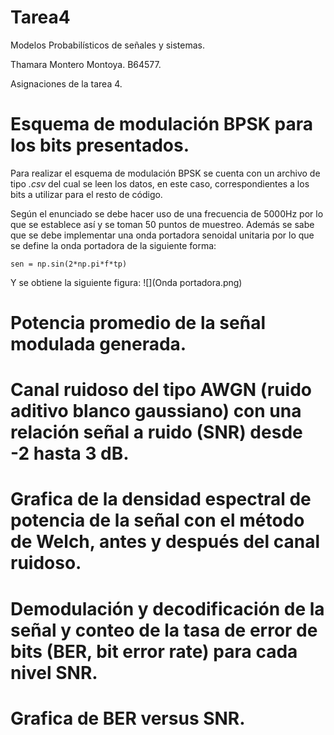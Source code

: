 # Tarea4
Modelos Probabilísticos de señales y sistemas.

Thamara Montero Montoya. B64577.

Asignaciones de la tarea 4.


# Esquema de modulación BPSK para los bits presentados. 
Para realizar el esquema de modulación BPSK se cuenta con un archivo de tipo *.csv* del cual se leen los datos, en este caso, correspondientes a los bits a utilizar para el resto de código.

Según el enunciado se debe hacer uso de una frecuencia de 5000Hz por lo que se establece así y se toman 50 puntos de muestreo. Además se sabe que se debe implementar una onda portadora senoidal unitaria por lo que se define la onda portadora de la siguiente forma:

`sen = np.sin(2*np.pi*f*tp)` 

Y se obtiene la siguiente figura:
![](Onda portadora.png)



# Potencia promedio de la señal modulada generada.


# Canal ruidoso del tipo AWGN (ruido aditivo blanco gaussiano) con una relación señal a ruido (SNR) desde -2 hasta 3 dB.


# Grafica de la densidad espectral de potencia de la señal con el método de Welch, antes y después del canal ruidoso.


# Demodulación y decodificación de la señal y  conteo de la tasa de error de bits (BER, bit error rate) para cada nivel SNR.


# Grafica de BER versus SNR.
